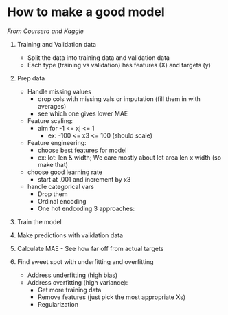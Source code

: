 
# How to make a good model
*From Coursera and Kaggle*
1. Training and Validation data
    - Split the data into training data and validation data
    - Each type (training vs validation) has features (X) and targets (y)

2. Prep data
    - Handle missing values
        - drop cols with missing vals or imputation (fill them in with averages)
        - see which one gives lower MAE
    - Feature scaling:
        - aim for -1 <= xj <= 1
            - ex: -100 <= x3 <= 100 (should scale)
    - Feature engineering:
        - choose best features for model
        - ex: lot: len & width; We care mostly about lot area len x width (so make that)
    - choose good learning rate
        - start at .001 and increment by x3
    - handle categorical vars
        - Drop them       
        - Ordinal encoding
        - One hot endcoding 3 approaches:

3. Train the model

4. Make predictions with validation data 

5. Calculate MAE - See how far off from actual targets

6. Find sweet spot with underfitting and overfitting
    - Address underfitting (high bias)
    - Address overfitting (high variance):
        - Get more training data
        - Remove features (just pick the most appropriate Xs)
        - Regularization

